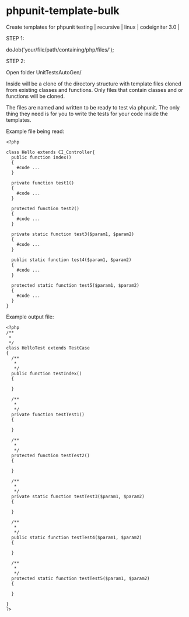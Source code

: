 # phpunit-template-bulk
Create templates for phpunit testing | recursive | linux | codeigniter 3.0 |

STEP 1: 

doJob('your/file/path/containing/php/files/');

STEP 2:

Open folder UnitTestsAutoGen/ 

Inside will be a clone of the directory structure with template files cloned from existing classes and functions. Only files that contain classes and or functions will be cloned.

The files are named and written to be ready to test via phpunit. The only thing they need is for you to write the tests for your code inside the templates.

Example file being read:

```
<?php

class Hello extends CI_Controller{
  public function index()
  {
   	#code ...
  }

  private function test1()
  {
  	#code ...
  }

  protected function test2()
  {
  	#code ...
  } 

  private static function test3($param1, $param2)
  {
  	#code ...
  }

  public static function test4($param1, $param2)
  {
  	#code ...
  }

  protected static function test5($param1, $param2)
  {
  	#code ...
  }
}

```

Example output file:

```
<?php
/**
 *
 */
class HelloTest extends TestCase
{
  /**
   *
   */
  public function testIndex()
  {

  }

  /**
   *
   */
  private function testTest1()
  {

  }

  /**
   *
   */
  protected function testTest2()
  {

  }

  /**
   *
   */
  private static function testTest3($param1, $param2)
  {

  }

  /**
   *
   */
  public static function testTest4($param1, $param2)
  {

  }

  /**
   *
   */
  protected static function testTest5($param1, $param2)
  {

  }

}
?>
```

